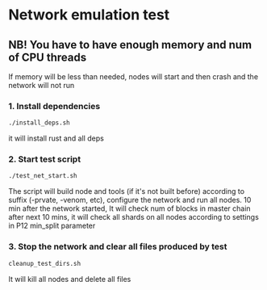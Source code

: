 # Network emulation test

## NB! You have to have enough memory and num of CPU threads
If memory will be less than needed, nodes will start and then crash and the network will not run

### 1. Install dependencies

```bash
./install_deps.sh
```
it will install rust and all deps

### 2. Start test script

```bash
./test_net_start.sh
```

The script will build node and tools (if it's not built before) according to suffix (-prvate, -venom, etc),
configure the network and run all nodes.
10 min after the network started, It will check num of  blocks in master chain
after next 10 mins, it will check all shards on all nodes according to settings in P12 min_split parameter

### 3. Stop the network and clear all files produced by test

```bash
cleanup_test_dirs.sh
```

It will kill all nodes and delete all files
